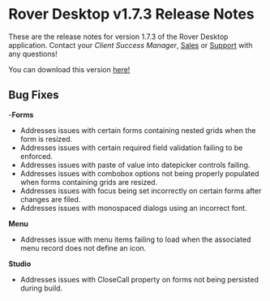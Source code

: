 # Rover Desktop v1.7.3 Release Notes

<badge text= "Version 1.7.3" vertical="middle" />

<PageHeader />

These are the release notes for version 1.7.3 of the Rover Desktop application.  Contact your _Client Success Manager_, [Sales](mailto:sales@zumasys.com?subject=Rover%20Desktop%20v1.7.3) or [Support](mailto:help@zumasys.com?subjectRover%20Desktop%20v1.7.3) with any questions!

You can download this version [here!](https://roverdesktop.blob.core.windows.net/apps/rover-installer-1.7.3.zip)

## Bug Fixes
 
-**Forms**
- Addresses issues with certain forms containing nested grids when the form is resized.
- Addresses issues with certain required field validation failing to be enforced.
- Addresses issues with paste of value into datepicker controls failing.
- Addresses issues with combobox options not being properly populated when forms containing grids are resized.
- Addresses issues with focus being set incorrectly on certain forms after changes are filed.
- Addresses issues with monospaced dialogs using an incorrect font.
 
**Menu**
- Addresses issue with menu items failing to load when the associated menu record does not define an icon.
 
**Studio**
- Addresses issues with CloseCall property on forms not being persisted during build.



<PageFooter />




